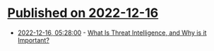 # [Published on 2022-12-16](index.md)

* [2022-12-16, 05:28:00](https://soylentnews.org/article.pl?sid=22/12/15/1530257&from=rss) - [What Is Threat Intelligence, and Why is it Important?](https://soylentnews.org/article.pl?sid=22/12/15/1530257&from=rss)
